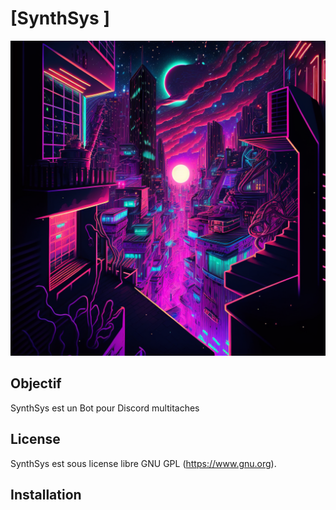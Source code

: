 # [SynthSys ]

![](SynthSys.png)

## Objectif 
SynthSys est un Bot pour Discord multitaches

## License
SynthSys est sous license libre GNU GPL (https://www.gnu.org).

## Installation


